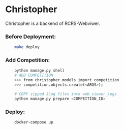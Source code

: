 # Christopher  

Christopher is a backend of RCRS-Webviwer.

### Before Deployment:

```sh
    make deploy
```

### Add Competition:

```sh
    python manage.py shell
    # ADD COMPETITION 
    >>> from christopher.models import competition
    >>> competition.objects.create(<ARGS>);

    # COPY zipped JLog files into web_viewer_logs
    python manage.py prepare <COMPEITION_ID>
```

### Deploy:

```sh
    docker-compose up
```
